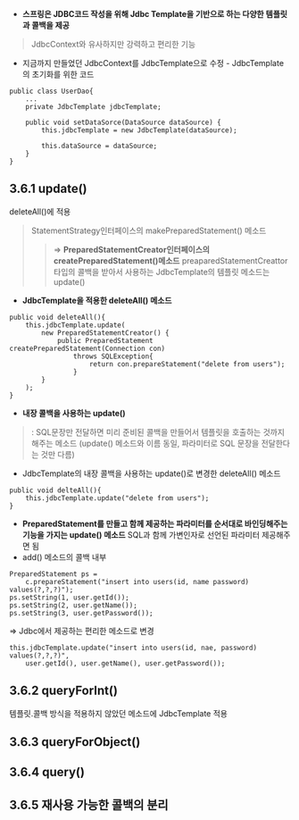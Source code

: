 * **스프링은 JDBC코드 작성을 위해 Jdbc Template을 기반으로 하는 다양한 템플릿과 콜백을 제공**
> JdbcContext와 유사하지만 강력하고 편리한 기능 

* 지금까지 만들었던 JdbcContext를 JdbcTemplate으로 수정 - JdbcTemplate의 초기화를 위한 코드
```
public class UserDao{
    ...
    private JdbcTemplate jdbcTemplate;
    
    public void setDataSorce(DataSource dataSource) {
        this.jdbcTemplate = new JdbcTemplate(dataSource);
        
        this.dataSource = dataSource;
    }
}
```

## 3.6.1 update()
deleteAll()에 적용
> StatementStrategy인터페이스의 makePreparedStatement() 메소드 
>> => **PreparedStatementCreator인터페이스의 createPreparedStatement()메소드**
> preaparedStatementCreattor타입의 콜백을 받아서 사용하는 JdbcTemplate의 템플릿 메소드는 update()

* **JdbcTemplate을 적용한 deleteAll() 메소드**
```
public void deleteAll(){
    this.jdbcTemplate.update(
        new PreparedStatementCreator() {
            public PreparedStatement createPreparedStatement(Connection con)
                throws SQLException{
                    return con.prepareStatement("delete from users");
                }
        }
    );
}
```
* **내장 콜백을 사용하는 update()**
> : SQL문장만 전달하면 미리 준비된 콜백을 만들어서 템플릿을 호출하는 것까지 해주는 메소드 
> (update() 메소드와 이름 동일, 파라미터로 SQL 문장을 전달한다는 것만 다름)
* JdbcTemplate의 내장 콜백을 사용하는 update()로 변경한 deleteAll() 메소드
```
public void delteAll(){
    this.jdbcTemplate.update("delete from users");
}
```

* **PreparedStatement를 만들고 함께 제공하는 파라미터를 순서대로 바인딩해주는 기능을 가지는 update() 메소드**
SQL과 함께 가변인자로 선언된 파라미터 제공해주면 됨
* add() 메소드의 콜백 내부
```
PreparedStatement ps = 
    c.prepareStatement("insert into users(id, name password) values(?,?,?)");
ps.setString(1, user.getId());
ps.setString(2, user.getName());
ps.setString(3, user.getPassword());
```
=> Jdbc에서 제공하는 편리한 메소드로 변경
```
this.jdbcTemplate.update("insert into users(id, nae, password) values(?,?,?)",
    user.getId(), user.getName(), user.getPassword());
```

## 3.6.2 queryForInt()
템플릿.콜백 방식을 적용하지 않았던 메소드에 JdbcTemplate 적용



## 3.6.3 queryForObject()

## 3.6.4 query()

## 3.6.5 재사용 가능한 콜백의 분리
